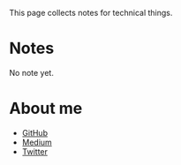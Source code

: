 This page collects notes for technical things.

# Notes
No note yet.

# About me
- [GitHub](https://github.com/at-ishikawa)
- [Medium](https://medium.com/at-ishikawa)
- [Twitter](https://twitter.com/at_ishikawa)

